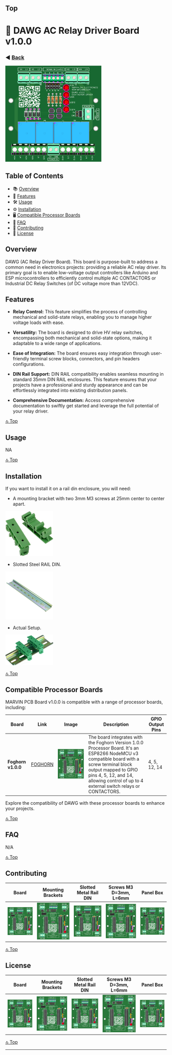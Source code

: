 ## Top
# 🎉 DAWG AC Relay Driver Board v1.0.0
### ◀️ [Back](/)
<img src="3dv1.png" alt="PCB Back" width="300">

<!--📷-->

## Table of Contents

- 📚 [Overview](#overview)
- 🎯 [Features](#features)
- 🛠️ [Usage](#usage)
- ⚙️ [Installation](#installation)
- 🖥️ [Compatible Processor Boards](#compatible-processor-boards)
- 🤝 [FAQ](#faq)
- 🤝 [Contributing](#contributing)
- 📝 [License](#license)


## Overview

DAWG (AC Relay Driver Board). This board is purpose-built to address a common need in electronics projects: providing a reliable AC relay driver. Its primary goal is to enable low-voltage output controllers like Arduino and ESP microcontrollers to efficiently control multiple AC CONTACTORS or Industrial DC Relay Switches (of DC voltage more than 12VDC).

## Features

- **Relay Control:** This feature simplifies the process of controlling mechanical and solid-state relays, enabling you to manage higher voltage loads with ease.

- **Versatility:** The board is designed to drive HV relay switches, encompassing both mechanical and solid-state options, making it adaptable to a wide range of applications.

- **Ease of Integration:** The board ensures easy integration through user-friendly terminal screw blocks, connectors, and pin headers configurations.

- **DIN Rail Support:** DIN RAIL compatibility enables seamless mounting in standard 35mm DIN RAIL enclosures. This feature ensures that your projects have a professional and sturdy appearance and can be effortlessly integrated into existing distribution panels.

- **Comprehensive Documentation:** Access comprehensive documentation to swiftly get started and leverage the full potential of your relay driver.



[🔝 Top](#top)

## Usage

NA

[🔝 Top](#top)

## Installation

If you want to install it on a rail din enclosure, you will need:

- A mounting bracket with two 3mm M3 screws at 25mm center to center apart.
<img src="rail-din-mounting-bracket1.jpg" alt="PCB Back" width="150">

- Slotted Steel RAIL DIN.
<img src="slotted-metal-rail-din1.jpg" alt="PCB Back" width="150">


- Actual Setup.
<img src="mounted-bracket-slotted-metal-rail-din.jpg" alt="PCB Back" width="150">

  
[🔝 Top](#top)

## Compatible Processor Boards

MARVIN PCB Board v1.0.0 is compatible with a range of processor boards, including:

| Board              | Link                                       | Image                                                                                                 | Description                                                                                                                                      | GPIO Output Pins     |
|--------------------|--------------------------------------------|-------------------------------------------------------------------------------------------------------|--------------------------------------------------------------------------------------------------------------------------------------------------|---------------|
| **Foghorn v1.0.0** | [FOGHORN](https://github.com/seryalda/foghorn) | ![PCB Back](https://github.com/seryalda/foghorn/raw/main/1.0.0/3dv1.png) | The board integrates with the Foghorn Version 1.0.0 Processor Board. It's an ESP8266 NodeMCU v3 compatible board with a screw terminal block output mapped to GPIO pins 4, 5, 12, and 14, allowing control of up to 4 external switch relays or CONTACTORS. | 4, 5, 12, 14 |


Explore the compatibility of DAWG with these processor boards to enhance your projects.

[🔝 Top](#top)

## FAQ

N/A

[🔝 Top](#top)

## Contributing

| Board | Mounting Brackets | Slotted Metal Rail DIN  | Screws M3 D=3mm, L=6mm   | Panel Box     |
|--------------------|--------------------------------------------|-------------------------------------------------------------------------------------------------------|--------------------------------------------------------------------------------------------------------------------------------------------------|---------------|
| ![PCB Back](https://github.com/seryalda/foghorn/raw/main/1.0.0/3dv1.png) | ![PCB Back](https://github.com/seryalda/foghorn/raw/main/1.0.0/3dv1.png) | ![PCB Back](https://github.com/seryalda/foghorn/raw/main/1.0.0/3dv1.png) | ![PCB Back](https://github.com/seryalda/foghorn/raw/main/1.0.0/3dv1.png) | ![PCB Back](https://github.com/seryalda/foghorn/raw/main/1.0.0/3dv1.png) |

[🔝 Top](#top)

## License

| Board | Mounting Brackets | Slotted Metal Rail DIN | Screws M3 D=3mm, L=6mm | Panel Box |
|-------|-------------------|------------------------|-------------------------|-----------|
| <img src="https://github.com/seryalda/foghorn/raw/main/1.0.0/3dv1.png" width="150"> | <img src="https://github.com/seryalda/foghorn/raw/main/1.0.0/3dv1.png" width="150"> | <img src="https://github.com/seryalda/foghorn/raw/main/1.0.0/3dv1.png" width="150"> | <img src="https://github.com/seryalda/foghorn/raw/main/1.0.0/3dv1.png" width="150"> | <img src="https://github.com/seryalda/foghorn/raw/main/1.0.0/3dv1.png" width="150"> |


[🔝 Top](#top)

---
